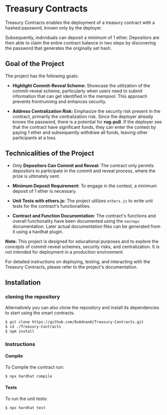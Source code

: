 Treasury Contracts
==================
Treasury Contracts enables the deployment of a treasury contract with a hashed password, known only by the deployer. 

Subsequently, individuals can deposit a minimum of 1 ether. Depositors are then able to claim the entire contract balance in two steps by discovering the password that generates the originally set hash.

## Goal of the Project

The project has the following goals:

- **Highlight Commit-Reveal Scheme:** Showcase the utilization of the commit-reveal scheme, particularly when users need to submit information that can get identified in the mempool. This approach prevents frontrunning and enhances security.
  
- **Address Centralization Risk:** Emphasize the security risk present in the contract, primarily the centralization risk. Since the deployer already knows the password, there is a potential for **rug-pull**. If the deployer see that the contract have significant funds, they can enter the contest by paying 1 ether and subsequently withdraw all funds, leaving other participants at a loss.

## Technicalities of the Project

- Only **Depositors Can Commit and Reveal:** The contract only permits depositors to participate in the commit and reveal process, where the prize is ultimately sent.
  
- **Minimum Deposit Requirement:** To engage in the contest, a minimum deposit of 1 ether is necessary.

-  **Unit Tests with ethers.js:** The project utilizes `ethers.js` to write unit tests for the contract's functionalities.

- **Contract and Function Documentation:** The contract's functions and overall functionality have been documented using the `nastepc` documentation. Later actual documentation files can be generated from it using a hardhat plugin.

**Note:** This project is designed for educational purposes and to explore the concepts of commit-reveal schemes, security risks, and centralization. It is not intended for deployment in a production environment.

For detailed instructions on deploying, testing, and interacting with the Treasury Contracts, please refer to the project's documentation.

## Installation

### cloning the repository

Alternatively you can also clone the repository and install its dependencies to start using the smart contracts.

```bash
$ git clone https://github.com/0xAdnanH/Treasury-Contracts.git
$ cd ./Treasury-Contracts
$ npm install
```

### Instructions

#### Compile

To Compile the contract run:

```bash
$ npx hardhat compile
```

#### Tests

To run the unit tests:

```bash
$ npx hardhat test
```

